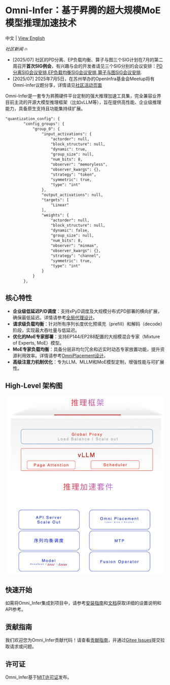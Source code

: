 # Omni-Infer：基于昇腾的超大规模MoE模型推理加速技术

中文 | [View English](./README_en.md)

*社区新闻* 🔥
- [2025/07] 社区的PD分离、EP负载均衡、算子与图三个SIG计划在7月的第二周召开**首次SIG例会**，有兴趣与会的开发者请见三个SIG分别的会议安排：[PD分离SIG会议安排](https://gitee.com/omniai/community/blob/master/sigs/sig-pd-seperation.md),[EP负载均衡SIG会议安排](https://gitee.com/omniai/community/blob/master/sigs/sig-ep-placement.md),[算子与图SIG会议安排](https://gitee.com/omniai/community/blob/master/sigs/sig-ops-and-graph.md).
- [2025/07] 2025年7月5日，在苏州举办的OpenInfra基金会Meetup将有Omni-infer议题分享，详情请见[社区活动页面](https://gitee.com/omniai/community/blob/master/events/README.md)

Omni-Infer是一套专为昇腾硬件平台定制的强大推理加速工具集，完全兼容业界目前主流的开源大模型推理框架（比如vLLM等），旨在提供高性能、企业级推理能力，具备原生支持且功能集持续扩展。


```
"quantization_config": {
        "config_groups": {
            "group_0": {
                "input_activations": {
                    "actorder": null,
                    "block_structure": null,
                    "dynamic": true,
                    "group_size": null,
                    "num_bits": 8,
                    "observer": "memoryless",
                    "observer_kwargs": {},
                    "strategy": "token",
                    "symmetric": true,
                    "type": "int"
                },
                "output_activations": null,
                "targets": [
                    "Linear"
                ],
                "weights": {
                    "actorder": null,
                    "block_structure": null,
                    "dynamic": false,
                    "group_size": null,
                    "num_bits": 8,
                    "observer": "minmax",
                    "observer_kwargs": {},
                    "strategy": "channel",
                    "symmetric": true,
                    "type": "int"
                }
            }
        },
```


## 核心特性

- **企业级低延迟P/D调度**：支持xPyD调度及大规模分布式PD部署的横向扩展，确保最低延迟。详情请参考[全局代理设计](omni/accelerators/sched/global_proxy/README.md)。
- **请求级负载均衡**：针对所有序列长度优化预填充（prefill）和解码（decode）阶段，实现最大吞吐量与低延迟。
- **优化的MoE专家部署**：支持EP144/EP288配置的大规模混合专家（Mixture of Experts, MoE）模型。
- **MoE专家负载均衡**：具备分层非均匀冗余和近实时动态专家放置功能，提升资源利用效率。详情请参考[OmniPlacement设计](omni/accelerators/placement/README.md)。
- **高级注意力机制优化**：专为LLM、MLLM和MoE模型定制，增强性能与可扩展性。

## High-Level 架构图

![image](docs/figures/omni_infer_high_level_arch.png)

## 快速开始

如需将Omni_Infer集成到项目中，请参考[安装指南](docs/omni_infer_installation_guide.md)和[文档](docs/)获取详细的设置说明和API参考。

## 贡献指南

我们欢迎您为Omni_Infer贡献代码！请查看[贡献指南](./CONTRIBUTION.md)，并通过[Gitee Issues](https://gitee.com/omniai/omniinfer/issues/new?issue%5Bassignee_id%5D=0&issue%5Bmilestone_id%5D=0)提交拉取请求或问题。

## 许可证

Omni_Infer基于[MIT许可证](LICENSE)发布。